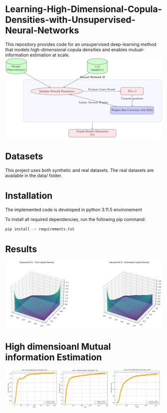 # Learning-High-Dimensional-Copula-Densities-with-Unsupervised-Neural-Networks
This repository provides code for an unsupervised deep-learning method that models high-dimensional copula densities and enables mutual-information estimation at scale.
![Flowchart](Flowchart.jpg)
# Datasets
This project uses both synthetic and real datasets. The real datasets are available in the data/ folder.
# Installation
The implemented code is developed in python 3.11.5 environement

To install all required dependencies, run the following pip command:
```bash
pip install -r requirements.txt
```
# Results
 ![Density](Figures/Density.png)
# High dimensioanl Mutual information Estimation 
<p align="center">
  <img src="Figures/MI2.png" alt="MI2" width="32%">
  <img src="Figures/MI5.png" alt="MI5" width="32%">
  <img src="Figures/MI10.png" alt="MI10" width="32%">
</p>

